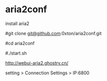 # aria2conf

install aria2

#git clone git@github.com:0xton/aria2conf.git

#cd aria2conf

#./start.sh

http://webui-aria2.ghostry.cn/

setting > Connection Settings > IP:6800
